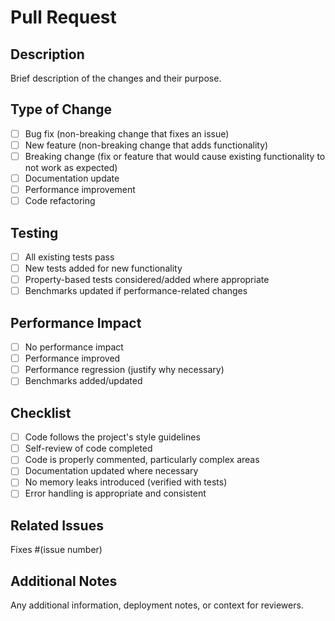 # Pull Request

## Description
Brief description of the changes and their purpose.

## Type of Change
- [ ] Bug fix (non-breaking change that fixes an issue)
- [ ] New feature (non-breaking change that adds functionality)
- [ ] Breaking change (fix or feature that would cause existing functionality to not work as expected)
- [ ] Documentation update
- [ ] Performance improvement
- [ ] Code refactoring

## Testing
- [ ] All existing tests pass
- [ ] New tests added for new functionality
- [ ] Property-based tests considered/added where appropriate
- [ ] Benchmarks updated if performance-related changes

## Performance Impact
- [ ] No performance impact
- [ ] Performance improved
- [ ] Performance regression (justify why necessary)
- [ ] Benchmarks added/updated

## Checklist
- [ ] Code follows the project's style guidelines
- [ ] Self-review of code completed
- [ ] Code is properly commented, particularly complex areas
- [ ] Documentation updated where necessary
- [ ] No memory leaks introduced (verified with tests)
- [ ] Error handling is appropriate and consistent

## Related Issues
Fixes #(issue number)

## Additional Notes
Any additional information, deployment notes, or context for reviewers.
